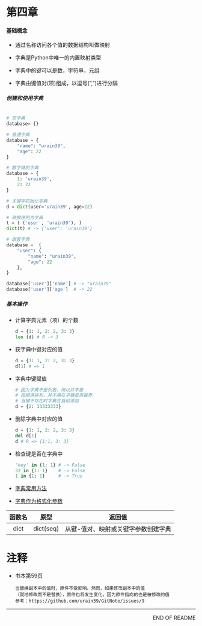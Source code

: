 第四章
===============

#### 基础概念 ####

- 通过名称访问各个值的数据结构叫做映射

- 字典是Python中唯一的内置映射类型

- 字典中的键可以是数，字符串，元组

- 字典由键值对(项)组成，以逗号(“,”)进行分隔

##### 创建和使用字典 #####

``````python

# 空字典
database= {}

# 普通字典
database = {
    "name": "urain39",
    "age": 22
}

# 数字键的字典
database = {
    1: 'urain39',
    2: 22
}

# 关键字初始化字典
d = dict(user='urain39', age=22)

# 转换序列为字典
t = ( ('user', 'urain39'), )
dict(t) # -> {'user': 'urain39'}

# 嵌套字典
database =  {
    "user": {
        "name": "urain39",
        "age": 22
    },
}

database['user']['name'] # -> "urain39"
database['user']['age']  # -> 22
``````

##### 基本操作 #####

-   计算字典元素（项）的个数
    
    ``````python
    d = {1: 1, 2: 2, 3: 3}
    len (d) # R -> 3
    ``````
-   获字典中键对应的值
    ``````python
    d = {1: 1, 2: 2, 3: 3}
    d[1] # => 1
    ``````

-   字典中键赋值
    ``````python
    # 因为字典不是列表，所以并不是
    # 按顺序排列，并不用在乎键是否越界
    # 当键不存在时字典会自动添加
    d = {2: 33333333}
    ``````

-   删除字典中对应的值
    ``````python
    d = {1: 1, 2: 2, 3: 3}
    del d[1]
    d # R => {1:1, 3: 3}
    ``````

-   检查键是否在字典中
    ``````python
    'key' in {1: 1} # -> False
    32 in {1: 1}    # -> False
    1 in {1: 1}     # -> True
    ``````

-   [字典常用方法](字典常用方法.md)

-   [字典作为格式化参数](../示例/字典作为格式化参数.py)


函数名  | 原型 | 返回值 |
:-: | :-: | :-:|
dict | dict(seq) | 从键-值对、映射或关键字参数创建字典


注释
================================
-   书本第59页
    ``````
    当替换副本中的值时，原件不受影响。然而，如果修改副本中的值
    （就地修改而不是替换），原件也将发生变化，因为原件指向的也是被修改的值
    参考：https://github.com/urain39/GitNote/issues/9
    ``````

--------------------------------
<p align="right">END OF README</p>

